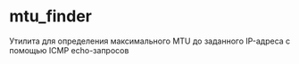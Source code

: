 # mtu_finder
Утилита для определения максимального MTU до заданного IP-адреса с помощью ICMP echo-запросов

